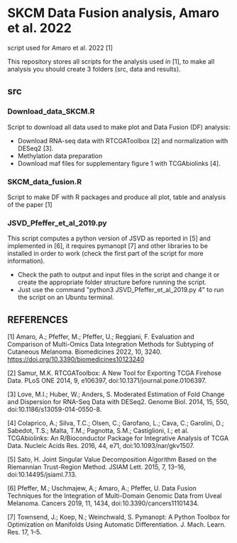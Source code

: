 # SKCM Data Fusion analysis, Amaro et al. 2022
script used for Amaro et al. 2022 [1]

This repository stores all scripts for the analysis used in [1], to make all analysis you should create 3 folders (src, data and results).

## src

### Download_data_SKCM.R
Script to download all data used to make plot and Data Fusion (DF) analysis:
  * Download RNA-seq data with RTCGAToolbox [2] and normalization with DESeq2 [3].
  * Methylation data preparation
  * Download maf files for supplementary figure 1 with TCGAbiolinks [4].

### SKCM_data_fusion.R
Script to make DF with R packages and produce all plot, table and analysis of the paper [1]

### JSVD_Pfeffer_et_al_2019.py
This script computes a python version of JSVD as reported in [5] and implemented in [6], it requires pymanopt [7] and other libraries to be installed in order to work (check the first part of the script for more information).
  * Check the path to output and input files in the script and change it or create the appropriate folder structure before running the script. 
  * Just use the command "python3 JSVD_Pfeffer_et_al_2019.py 4" to run the script on an Ubuntu terminal.



## REFERENCES

[1] Amaro, A.; Pfeffer, M.; Pfeffer, U.; Reggiani, F. Evaluation and Comparison of Multi-Omics Data Integration Methods for Subtyping of Cutaneous Melanoma. Biomedicines 2022, 10, 3240. https://doi.org/10.3390/biomedicines10123240

[2] Samur, M.K. RTCGAToolbox: A New Tool for Exporting TCGA Firehose Data. PLoS ONE 2014, 9, e106397, doi:10.1371/journal.pone.0106397.

[3] Love, M.I.; Huber, W.; Anders, S. Moderated Estimation of Fold Change and Dispersion for RNA-Seq Data with DESeq2. Genome Biol. 2014, 15, 550, doi:10.1186/s13059-014-0550-8.

[4] Colaprico, A.; Silva, T.C.; Olsen, C.; Garofano, L.; Cava, C.; Garolini, D.; Sabedot, T.S.; Malta, T.M.; Pagnotta, S.M.; Castiglioni, I.; et al. TCGAbiolinks: An R/Bioconductor Package for Integrative Analysis of TCGA Data. Nucleic Acids Res. 2016, 44, e71, doi:10.1093/nar/gkv1507.

[5] Sato, H. Joint Singular Value Decomposition Algorithm Based on the Riemannian Trust-Region Method. JSIAM Lett. 2015, 7, 13–16, doi:10.14495/jsiaml.7.13.

[6] Pfeffer, M.; Uschmajew, A.; Amaro, A.; Pfeffer, U. Data Fusion Techniques for the Integration of Multi-Domain Genomic Data from Uveal Melanoma. Cancers 2019, 11, 1434, doi:10.3390/cancers11101434.

[7] Townsend, J.; Koep, N.; Weinchwald, S. Pymanopt: A Python Toolbox for Optimization on Manifolds Using Automatic Differentiation. J. Mach. Learn. Res. 17, 1–5.
